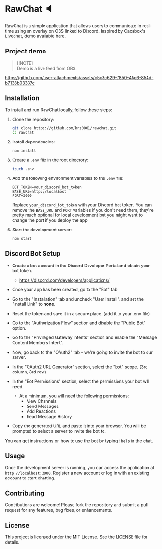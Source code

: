 # RawChat 🔈

RawChat is a simple application that allows users to communicate in real-time using an overlay on OBS linked to Discord.
Inspired by Cacabox's Livechat, demo available [here](https://www.youtube.com/watch?v=Qs4zvCv1Ir8).

## Project demo
>
> [!NOTE]  
> Demo is a live feed from OBS.

<https://github.com/user-attachments/assets/c5c3c629-7850-45c6-854d-b7133b03337c>

## Installation

To install and run RawChat locally, follow these steps:

1. Clone the repository:

    ```sh
    git clone https://github.com/krz0001/rawchat.git
    cd rawchat
    ```

2. Install dependencies:

    ```sh
    npm install
    ```

3. Create a `.env` file in the root directory:

    ```sh
    touch .env
    ```

4. Add the following environment variables to the `.env` file:

    ```env
    BOT_TOKEN=your_discord_bot_token
    BASE_URL=http://localhost
    PORT=3000
    ```

    Replace `your_discord_bot_token` with your Discord bot token.
    You can remove the `BASE_URL` and `PORT` variables if you don't need them, they're pretty much optional for local development but you might want to change the port if you deploy the app.

5. Start the development server:

    ```sh
    npm start
    ```

## Discord Bot Setup

- Create a bot account in the Discord Developer Portal and obtain your bot token.
  - <https://discord.com/developers/applications/>
- Once your app has been created, go to the "Bot" tab.
- Go to the "Installation" tab and uncheck "User Install", and set the "Install Link" to **none**.
- Reset the token and save it in a secure place. (add it to your .env file)
- Go to the "Authorization Flow" section and disable the "Public Bot" option.
- Go to the "Privileged Gateway Intents" section and enable the "Message Content Members Intent".

- Now, go back to the "OAuth2" tab - we're going to invite the bot to our server.
- In the "OAuth2 URL Generator" section, select the "bot" scope. (3rd column, 3rd row)
- In the "Bot Permissions" section, select the permissions your bot will need.
  - At a minimum, you will need the following permissions:
    - View Channels
    - Send Messages
    - Add Reactions
    - Read Message History
- Copy the generated URL and paste it into your browser. You will be prompted to select a server to invite the bot to.

You can get instructions on how to use the bot by typing `!help` in the chat.

## Usage

Once the development server is running, you can access the application at `http://localhost:3000`. Register a new account or log in with an existing account to start chatting.

## Contributing

Contributions are welcome! Please fork the repository and submit a pull request for any features, bug fixes, or enhancements.

## License

This project is licensed under the MIT License. See the [LICENSE](LICENSE) file for details.

